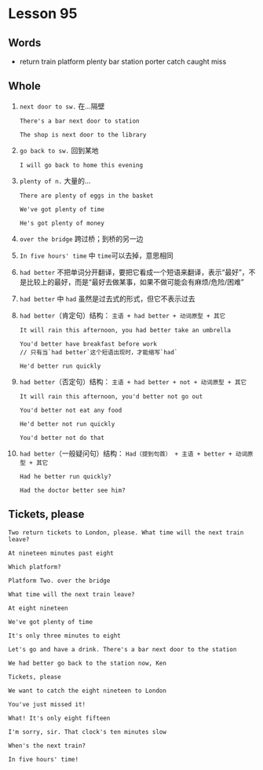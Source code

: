 # Lesson 95

## Words

- return train platform plenty bar station porter catch caught miss

## Whole

1. `next door to sw.` 在...隔壁

   ```
   There's a bar next door to station

   The shop is next door to the library
   ```

2. `go back to sw.` 回到某地

   ```
   I will go back to home this evening
   ```

3. `plenty of n.` 大量的...

   ```
   There are plenty of eggs in the basket

   We've got plenty of time

   He's got plenty of money
   ```

4. `over the bridge` 跨过桥；到桥的另一边

5. `In five hours' time` 中 `time`可以去掉，意思相同

6. `had better` 不把单词分开翻译，要把它看成一个短语来翻译，表示“最好”，不是比较上的最好，而是“最好去做某事，如果不做可能会有麻烦/危险/困难”

7. `had better` 中 `had` 虽然是过去式的形式，但它不表示过去

8. `had better`（肯定句）结构： `主语 + had better + 动词原型 + 其它`

   ```
   It will rain this afternoon, you had better take an umbrella

   You'd better have breakfast before work
   // 只有当`had better`这个短语出现时，才能缩写`had`

   He'd better run quickly
   ```

9. `had better`（否定句）结构： `主语 + had better + not + 动词原型 + 其它`

   ```
   It will rain this afternoon, you'd better not go out

   You'd better not eat any food

   He'd better not run quickly

   You'd better not do that
   ```

10. `had better`（一般疑问句）结构： `Had（提到句首） + 主语 + better + 动词原型 + 其它`

    ```
    Had he better run quickly?

    Had the doctor better see him?

    ```

## Tickets, please

```
Two return tickets to London, please. What time will the next train leave?

At nineteen minutes past eight

Which platform?

Platform Two. over the bridge

What time will the next train leave?

At eight nineteen

We've got plenty of time

It's only three minutes to eight

Let's go and have a drink. There's a bar next door to the station

We had better go back to the station now, Ken

Tickets, please

We want to catch the eight nineteen to London

You've just missed it!

What! It's only eight fifteen

I'm sorry, sir. That clock's ten minutes slow

When's the next train?

In five hours' time!
```
